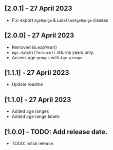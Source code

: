## [2.0.1] - 27 April 2023

* Fix: export `AgeRange` & `LabelledAgeRange` classes 

## [2.0.0] - 27 April 2023

* Removed isLeapYear()
* `Age.dateDifference()` returns years only.
* Access age `groups` with `Age.groups`

## [1.1.1] - 27 April 2023

* Update readme

## [1.1.0] - 27 April 2023

* Added age ranges
* Added age range labels

## [1.0.0] - TODO: Add release date.

* TODO: Initial release.
